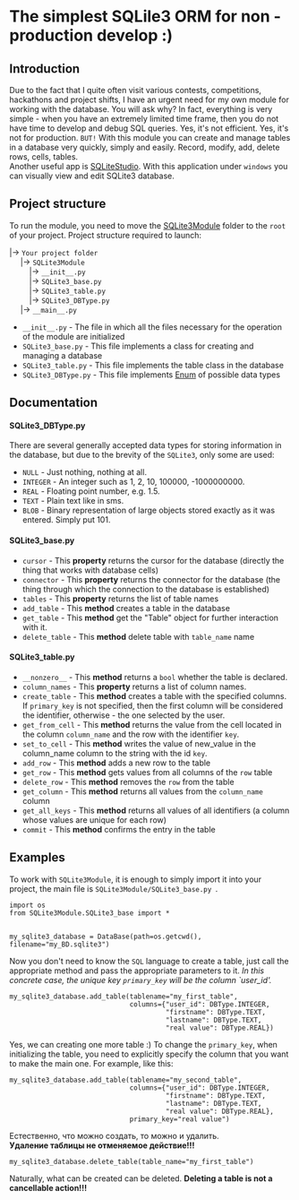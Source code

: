 # The simplest SQLile3 ORM for non - production develop :)

## Introduction

Due to the fact that I quite often visit various contests, competitions, hackathons and project shifts, I have an urgent need for my own module for working with the database. You will ask why? In fact, everything is very simple - when you have an extremely limited time frame, then you do not have time to develop and debug SQL queries. Yes, it's not efficient. Yes, it's not for production. `BUT!` With this module you can create and manage tables in a database very quickly, simply and easily. Record, modify, add, delete rows, cells, tables.  
Another useful app is [SQLiteStudio](https://sqlitestudio.pl). With this application under `windows` you can visually view and edit SQLite3 database.

## Project structure

To run the module, you need to move the [SQLite3Module](SQLite3Module) folder to the `root` of your project. Project structure required to launch:  

|-> `Your project folder`  
&nbsp;&nbsp;&nbsp;&nbsp; |-> `SQLite3Module`  
&nbsp;&nbsp;&nbsp;&nbsp;&nbsp;&nbsp;&nbsp;&nbsp; |-> `__init__.py`  
&nbsp;&nbsp;&nbsp;&nbsp;&nbsp;&nbsp;&nbsp;&nbsp; |-> `SQLite3_base.py`   
&nbsp;&nbsp;&nbsp;&nbsp;&nbsp;&nbsp;&nbsp;&nbsp; |-> `SQLite3_table.py`  
&nbsp;&nbsp;&nbsp;&nbsp;&nbsp;&nbsp;&nbsp;&nbsp; |-> `SQLite3_DBType.py`  
&nbsp;&nbsp;&nbsp;&nbsp; |-> `__main__.py`  

* `__init__.py` - The file in which all the files necessary for the operation of the module are initialized 
* `SQLite3_base.py` - This file implements a class for creating and managing a database 
* `SQLite3_table.py` - This file implements the table class in the database
* `SQLite3_DBType.py` - This file implements [Enum](https://docs.python.org/3/library/enum.html) of possible data types

## Documentation

#### SQLite3_DBType.py

There are several generally accepted data types for storing information in the database, but due to the brevity of the `SQLite3`, only some are used:

* `NULL` - Just nothing, nothing at all.  
* `INTEGER` - An integer such as 1, 2, 10, 100000, -1000000000.  
* `REAL` - Floating point number, e.g. 1.5.  
* `TEXT` - Plain text like in sms.  
* `BLOB` - Binary representation of large objects stored exactly as it was entered. Simply put 101.  

#### SQLite3_base.py

* `cursor` - This **property** returns the cursor for the database (directly the thing that works with database cells)  
* `connector` - This **property** returns the connector for the database (the thing through which the connection to the database is established)  
* `tables` - This **property** returns the list of table names
* `add_table` - This **method** creates a table in the database
* `get_table` - This **method** get the "Table" object for further interaction with it.
* `delete_table` - This **method** delete table with `table_name` name

#### SQLite3_table.py

* `__nonzero__` - This **method** returns a `bool` whether the table is declared.
* `column_names` - This **property** returns a list of column names.
* `create_table` - This **method** creates a table with the specified columns. If `primary_key` is not specified, then the first column will be considered the identifier, otherwise - the one selected by the user.  
* `get_from_cell` - This **method** returns the value from the cell located in the column `column_name` and the row with the identifier `key`.
* `set_to_cell` - This **method** writes the value of new_value in the column_name column to the string with the id `key`.
* `add_row` - This **method** adds a new row to the table
* `get_row` - This **method** gets values from all columns of the `row` table
* `delete_row` - This **method** removes the `row` from the table
* `get_column` - This **method** returns all values from the `column_name` column
* `get_all_keys` - This **method** returns all values of all identifiers (a column whose values are unique for each row)
* `commit` - This **method** confirms the entry in the table


## Examples

To work with `SQLite3Module`, it is enough to simply import it into your project, the main file is `SQLite3Module/SQLite3_base.py `.  
```Python3
import os
from SQLite3Module.SQLite3_base import *


my_sqlite3_database = DataBase(path=os.getcwd(), filename="my_BD.sqlite3")
```
Now you don't need to know the `SQL` language to create a table, just call the appropriate method and pass the appropriate parameters to it. 
*In this concrete case, the unique key `primary_key` will be the column `user_id'.*
```Python3
my_sqlite3_database.add_table(tablename="my_first_table",
                              columns={"user_id": DBType.INTEGER,
                                       "firstname": DBType.TEXT,
                                       "lastname": DBType.TEXT,
                                       "real value": DBType.REAL})
```
Yes, we can creating one more table :)
To change the `primary_key`, when initializing the table, you need to explicitly specify the column that you want to make the main one.
For example, like this:
```Python3
my_sqlite3_database.add_table(tablename="my_second_table", 
                              columns={"user_id": DBType.INTEGER,
                                       "firstname": DBType.TEXT,
                                       "lastname": DBType.TEXT,
                                       "real value": DBType.REAL},
                              primary_key="real value")
```
Естественно, что можно создать, то можно и удалить.  
**Удаление таблицы не отменяемое действие!!!**
```Python3
my_sqlite3_database.delete_table(table_name="my_first_table")
```
Naturally, what can be created can be deleted. 
**Deleting a table is not a cancellable action!!!**

